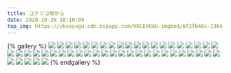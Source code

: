 ```yaml
---
title: コクリコ坂から
date: 2020-10-26 18:10:09
top_img: https://vkceyugu.cdn.bspapp.com/VKCEYUGU-imgbed/6f2fb46c-1364-4fdf-ba2b-5b6155717e00.jpg
---
```

{% gallery %}
![](https://search.pstatic.net/common/?src=https://imgur.com/jq6L8oI)
![](https://search.pstatic.net/common/?src=https://imgur.com/0f1fb9G)
![](https://search.pstatic.net/common/?src=https://imgur.com/OEsApD1)
![](https://search.pstatic.net/common/?src=https://imgur.com/o2Mqqdh)
![](https://search.pstatic.net/common/?src=https://imgur.com/LXUZZZu)
![](https://search.pstatic.net/common/?src=https://imgur.com/jjg6iiv)
![](https://search.pstatic.net/common/?src=https://imgur.com/Whx6WLZ)
![](https://search.pstatic.net/common/?src=https://imgur.com/N64UK5D)
![](https://search.pstatic.net/common/?src=https://imgur.com/zdzZPe7)
![](https://search.pstatic.net/common/?src=https://imgur.com/xZjGPU5)
![](https://search.pstatic.net/common/?src=https://imgur.com/6wIsAWY)
![](https://search.pstatic.net/common/?src=https://imgur.com/jPjbIr4)
![](https://search.pstatic.net/common/?src=https://imgur.com/DqIOfEo)
![](https://search.pstatic.net/common/?src=https://imgur.com/bToxXkX)
![](https://search.pstatic.net/common/?src=https://imgur.com/JJh4j04)
![](https://search.pstatic.net/common/?src=https://imgur.com/WNs8xc9)
![](https://search.pstatic.net/common/?src=https://imgur.com/1DtYtLj)
![](https://search.pstatic.net/common/?src=https://imgur.com/s4zcD3M)
![](https://search.pstatic.net/common/?src=https://imgur.com/LeStnUv)
![](https://search.pstatic.net/common/?src=https://imgur.com/eoJ4CJc)
![](https://search.pstatic.net/common/?src=https://imgur.com/c5heiHk)
![](https://search.pstatic.net/common/?src=https://imgur.com/nMCBb4R)
![](https://search.pstatic.net/common/?src=https://imgur.com/2ZPGyYi)
![](https://search.pstatic.net/common/?src=https://imgur.com/yCF4u3f)
![](https://search.pstatic.net/common/?src=https://imgur.com/IPB8aok)
![](https://search.pstatic.net/common/?src=https://imgur.com/rxdv0pe)
![](https://search.pstatic.net/common/?src=https://imgur.com/LHhqYRY)
![](https://search.pstatic.net/common/?src=https://imgur.com/hdjIP7A)
![](https://search.pstatic.net/common/?src=https://imgur.com/gTyn8zI)
![](https://search.pstatic.net/common/?src=https://imgur.com/8u70qza)
![](https://search.pstatic.net/common/?src=https://imgur.com/mJSdkO0)
![](https://search.pstatic.net/common/?src=https://imgur.com/2pFkZ9b)
![](https://search.pstatic.net/common/?src=https://imgur.com/CUVZlPQ)
![](https://search.pstatic.net/common/?src=https://imgur.com/Yfo0GBX)
![](https://search.pstatic.net/common/?src=https://imgur.com/VuYVzxK)
![](https://search.pstatic.net/common/?src=https://imgur.com/myHlGtv)
![](https://search.pstatic.net/common/?src=https://imgur.com/Ll7Mh8y)
![](https://search.pstatic.net/common/?src=https://imgur.com/fg3NN41)
![](https://search.pstatic.net/common/?src=https://imgur.com/VZ6N0fM)
![](https://search.pstatic.net/common/?src=https://imgur.com/wKEaqJR)
![](https://search.pstatic.net/common/?src=https://imgur.com/q7G9g2c)
![](https://search.pstatic.net/common/?src=https://imgur.com/4x1tv66)
![](https://search.pstatic.net/common/?src=https://imgur.com/tHCriMW)
![](https://search.pstatic.net/common/?src=https://imgur.com/invFmwG)
![](https://search.pstatic.net/common/?src=https://imgur.com/B1Jrpjz)
![](https://search.pstatic.net/common/?src=https://imgur.com/WSzHLUZ)
![](https://search.pstatic.net/common/?src=https://imgur.com/QkZhOOl)
![](https://search.pstatic.net/common/?src=https://imgur.com/2QXUktz)
![](https://search.pstatic.net/common/?src=https://imgur.com/IwU0fXs)
![](https://search.pstatic.net/common/?src=https://imgur.com/7uZhetK)
{% endgallery %}